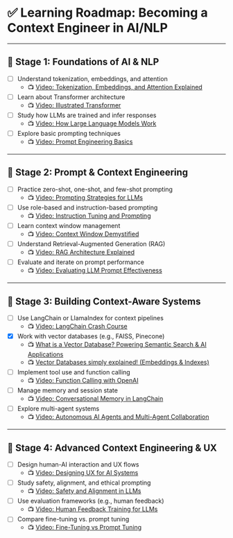 # ✅ Learning Roadmap: Becoming a Context Engineer in AI/NLP

---

## 🧩 Stage 1: Foundations of AI & NLP

- [ ] Understand tokenization, embeddings, and attention  
  - 📺 [Video: Tokenization, Embeddings, and Attention Explained](https://www.youtube.com/watch?v=8aGyZQh8fYg)  
- [ ] Learn about Transformer architecture  
  - 📺 [Video: Illustrated Transformer](https://www.youtube.com/watch?v=4Bdc55j80l8)  
- [ ] Study how LLMs are trained and infer responses  
  - 📺 [Video: How Large Language Models Work](https://www.youtube.com/watch?v=FfTrxkGxyJw)  
- [ ] Explore basic prompting techniques  
  - 📺 [Video: Prompt Engineering Basics](https://www.youtube.com/watch?v=wQJAXhBB7Z0)  

---

## 🧠 Stage 2: Prompt & Context Engineering

- [ ] Practice zero-shot, one-shot, and few-shot prompting  
  - 📺 [Video: Prompting Strategies for LLMs](https://www.youtube.com/watch?v=nJYpCOl8nt0)  
- [ ] Use role-based and instruction-based prompting  
  - 📺 [Video: Instruction Tuning and Prompting](https://www.youtube.com/watch?v=HeQX2HjkcNo)  
- [ ] Learn context window management  
  - 📺 [Video: Context Window Demystified](https://www.youtube.com/watch?v=kma3HfzpSKM)  
- [ ] Understand Retrieval-Augmented Generation (RAG)  
  - 📺 [Video: RAG Architecture Explained](https://www.youtube.com/watch?v=LWhRbG7fX2I)  
- [ ] Evaluate and iterate on prompt performance  
  - 📺 [Video: Evaluating LLM Prompt Effectiveness](https://www.youtube.com/watch?v=Ejo9fFPBGu8)  

---

## 🧰 Stage 3: Building Context-Aware Systems

- [ ] Use LangChain or LlamaIndex for context pipelines  
  - 📺 [Video: LangChain Crash Course](https://www.youtube.com/watch?v=UgF3v6Ra3xc)  
- [x] Work with vector databases (e.g., FAISS, Pinecone)  
  - 📺 [What is a Vector Database? Powering Semantic Search & AI Applications](https://youtu.be/gl1r1XV0SLw?si=kgOwtKNVAzLGMOPy)
  - 📺 [Vector Databases simply explained! (Embeddings & Indexes)](https://www.youtube.com/watch?v=dN0lsF2cvm4)  
- [ ] Implement tool use and function calling  
  - 📺 [Video: Function Calling with OpenAI](https://www.youtube.com/watch?v=hNehcrY4Wzc)  
- [ ] Manage memory and session state  
  - 📺 [Video: Conversational Memory in LangChain](https://www.youtube.com/watch?v=6HfKkVR-F9w)  
- [ ] Explore multi-agent systems  
  - 📺 [Video: Autonomous AI Agents and Multi-Agent Collaboration](https://www.youtube.com/watch?v=Glr9q4rOZ8o)  

---

## 🚀 Stage 4: Advanced Context Engineering & UX

- [ ] Design human-AI interaction and UX flows  
  - 📺 [Video: Designing UX for AI Systems](https://www.youtube.com/watch?v=C7BMdxKwL_c)  
- [ ] Study safety, alignment, and ethical prompting  
  - 📺 [Video: Safety and Alignment in LLMs](https://www.youtube.com/watch?v=BBh8UW0f1X0)  
- [ ] Use evaluation frameworks (e.g., human feedback)  
  - 📺 [Video: Human Feedback Training for LLMs](https://www.youtube.com/watch?v=k1N8nTyP_L0)  
- [ ] Compare fine-tuning vs. prompt tuning  
  - 📺 [Video: Fine-Tuning vs Prompt Tuning](https://www.youtube.com/watch?v=CJX5UoFz64Q)  
